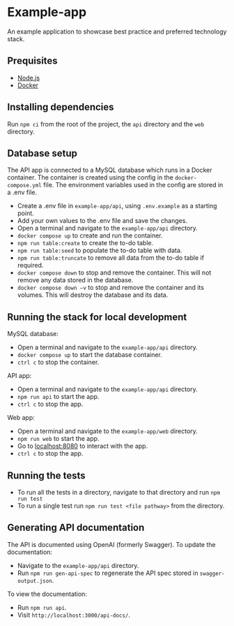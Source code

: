 # Example-app
An example application to showcase best practice and preferred technology stack.

## Prequisites

- [Node.js](https://nodejs.org/en)
- [Docker](https://docs.docker.com/get-docker/)

## Installing dependencies

Run `npm ci` from the root of the project, the `api` directory and the `web` directory.

## Database setup

The API app is connected to a MySQL database which runs in a Docker container. The container is created using the config in the `docker-compose.yml` file. The environment variables used in the config are stored in a .env file.

-	Create a .env file in `example-app/api`, using `.env.example` as a starting point. 
-	Add your own values to the .env file and save the changes.
-   Open a terminal and navigate to the `example-app/api` directory.
-	`docker compose up` to create and run the container.
-   `npm run table:create` to create the to-do table.
-   `npm run table:seed` to populate the to-do table with data.
-   `npm run table:truncate` to remove all data from the to-do table if required.
-   `docker compose down` to stop and remove the container. This will not remove any data stored in the database.
-	`docker compose down –v` to stop and remove the container and its volumes. This will destroy the database and its data.

## Running the stack for local development

MySQL database:
-	Open a terminal and navigate to the `example-app/api` directory.
-   `docker compose up` to start the database container.
-	`ctrl c` to stop the container.

API app:
-   Open a terminal and navigate to the `example-app/api` directory.
-   `npm run api` to start the app.
-   `ctrl c` to stop the app.

Web app:
-	Open a terminal and navigate to the `example-app/web` directory.
-	`npm run web` to start the app.
-   Go to [localhost:8080](http://localhost:8080/) to interact with the app.
-	`ctrl c` to stop the app.

## Running the tests

- To run all the tests in a directory, navigate to that directory and run `npm run test`
- To run a single test run `npm run test <file pathway>` from the directory.

## Generating API documentation

The API is documented using OpenAI (formerly Swagger). To update the documentation:

- Navigate to the `example-app/api` directory.
- Run `npm run gen-api-spec` to regenerate the API spec stored in `swagger-output.json`.

To view the documentation:
- Run `npm run api`.
- Visit `http://localhost:3000/api-docs/`.
